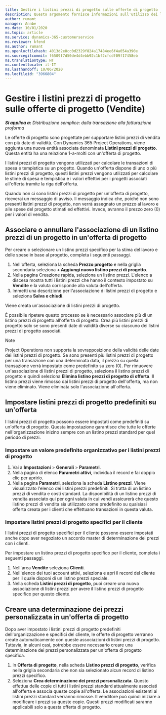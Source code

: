 ```yaml
---
title: Gestire i listini prezzi di progetto sulle offerte di progetto
description: Questo argomento fornisce informazioni sull'utilizzo dei listini prezzi di progetto sulle offerte. (Sales)
author: rumant
manager: Annbe
ms.date: 10/01/2020
ms.topic: article
ms.service: dynamics-365-customerservice
ms.reviewer: kfend
ms.author: rumant
ms.openlocfilehash: 4013d2e8cc0d2329f824a17484ee6f4a054a390e
ms.sourcegitcommit: f6509f7d50de4d4ebb92c1bf2cfcdf09f17458eb
ms.translationtype: HT
ms.contentlocale: it-IT
ms.lasthandoff: 10/06/2020
ms.locfileid: "3966804"
---
```

# <a name="manage-project-price-lists-on-project-quotes-sales"></a>Gestire i listini prezzi di progetto sulle offerte di progetto (Vendite)

_**Si applica a:** Distribuzione semplice: dalla transazione alla fatturazione proforma_

Le offerte di progetto sono progettate per supportare listini prezzi di vendita con più date di validità. Con Dynamics 365 Project Operations, viene aggiunta una nuova entità associata denominata **Listini prezzi di progetto**. Questa entità ha una relazione 1-a-molti con un'offerta di progetto.

I listini prezzi di progetto vengono utilizzati per calcolare le transazioni di spesa e tempistica su un progetto. Quando un'offerta dispone di uno o più listini prezzi di progetto, questi listini prezzi vengono utilizzati per calcolare le stime di spesa e tempistica e i valori effettivi per i progetti associati all'offerta tramite la riga dell'offerta.

Quando non ci sono listini prezzi di progetto per un'offerta di progetto, riceverai un messaggio di avviso. Il messaggio indica che, poiché non sono presenti listini prezzi di progetto, non verrà assegnato un prezzo al lavoro e alle spese del progetto stimati ed effettivi. Invece, avranno il prezzo zero (0) per i valori di vendita.

## <a name="associate-or-disassociate-a-project-price-list-on-a-project-quote"></a>Associare o annullare l'associazione di un listino prezzi di un progetto in un'offerta di progetto

Per creare o selezionare un listino prezzi specifico per la stima del lavoro e delle spese in base al progetto, completa i seguenti passaggi.

1. Nell'offerta, seleziona la scheda **Prezzo progetto** e nella griglia secondaria seleziona **+ Aggiungi nuovo listino prezzi di progetto**.
2. Nella pagina Creazione rapida, seleziona un listino prezzi. L'elenco a discesa mostra tutti i listini prezzi che hanno il contesto impostato su **Vendite** e la valuta corrisponde alla valuta dell'offerta.
4. Immetti una descrizione per l'associazione di listini prezzi di progetto e seleziona **Salva e chiudi**.

Viene creata un'associazione di listini prezzi di progetto.

È possibile ripetere questo processo se è necessario associare più di un listino prezzi di progetto all'offerta di progetto. Crea più listini prezzi di progetto solo se sono presenti date di validità diverse su ciascuno dei listini prezzi di progetto associati.

> [!NOTE]
> Project Operations non supporta la sovrapposizione della validità delle date dei listini prezzi di progetto. Se sono presenti più listini prezzi di progetto per una transazione con una determinata data, il prezzo su quella transazione verrà impostato come predefinito su zero (0).
Per rimuovere un'associazione di listini prezzi di progetto, seleziona il listino prezzi di progetto e quindi seleziona **Elimina listino prezzi di progetto di offerta**. Il listino prezzi viene rimosso dai listini prezzi di progetto dell'offerta, ma non viene eliminato. Viene eliminata solo l'associazione all'offerta.

## <a name="set-up-default-project-price-lists-on-a-quote"></a>Impostare listini prezzi di progetto predefiniti su un'offerta

I listini prezzi di progetto possono essere impostati come predefiniti su un'offerta di progetto. Questa impostazione garantisce che tutte le offerte nell'organizzazione inizino sempre con un listino prezzi standard per quel periodo di prezzi.

### <a name="set-up-organizational-default-for-project-price-lists"></a>Impostare un valore predefinito organizzativo per i listini prezzi di progetto

1. Vai a **Impostazioni** > **Generali** > **Parametri**.
2. Nella pagina di elenco **Parametri attivi**, individua il record e fai doppio clic per aprirlo. 
3. Nella pagina **Parametri**, seleziona la scheda **Listino prezzi**. Viene visualizzato l'elenco dei listini prezzi predefiniti. Si tratta di un listino prezzi di vendita e costi standard. La disponibilità di un listino prezzi di vendita associato qui per ogni valuta in cui vendi assicurerà che questo listino prezzi di vendita sia utilizzato come predefinito su qualsiasi offerta creata per i clienti che effettuano transazioni in questa valuta.

### <a name="set-up-customer-specific-project-price-lists"></a>Impostare listini prezzi di progetto specifici per il cliente

I listini prezzi di progetto specifici per il cliente possono essere impostati anche dopo aver negoziato un accordo master di determinazione dei prezzi con i clienti.

Per impostare un listino prezzi di progetto specifico per il cliente, completa i seguenti passaggi.

1. Nell'area **Vendite** seleziona **Clienti**.
2. Nell'elenco dei tuoi account attivi, seleziona e apri il record del cliente per il quale disponi di un listino prezzi speciale.
3. Nella scheda **Listini prezzi di progetto**, puoi creare una nuova associazione di listini prezzi per avere il listino prezzi di progetto specifico per questo cliente.

## <a name="create-custom-pricing-on-a-project-quote"></a>Creare una determinazione dei prezzi personalizzata in un'offerta di progetto

Dopo aver impostato i listini prezzi di progetto predefiniti dell'organizzazione e specifici del cliente, le offerte di progetto verranno create automaticamente con queste associazioni di listini prezzi di progetto. Tuttavia, in alcuni casi, potrebbe essere necessario creare una determinazione dei prezzi personalizzata per un'offerta di progetto specifica. 

1. In **Offerta di progetto**, nella scheda **Listino prezzi di progetto**, verifica nella griglia secondaria che non sia selezionato alcun record di listino prezzi specifico.
2. Seleziona **Crea determinazione dei prezzi personalizzata**. Questo effettua delle copie di tutti i listini prezzi standard attualmente associati all'offerta e associa queste copie all'offerta. Le associazioni esistenti ai listini prezzi standard verranno rimosse. Il venditore può quindi iniziare a modificare i prezzi su queste copie. Questi prezzi modificati saranno applicabili solo a questa offerta di progetto.
